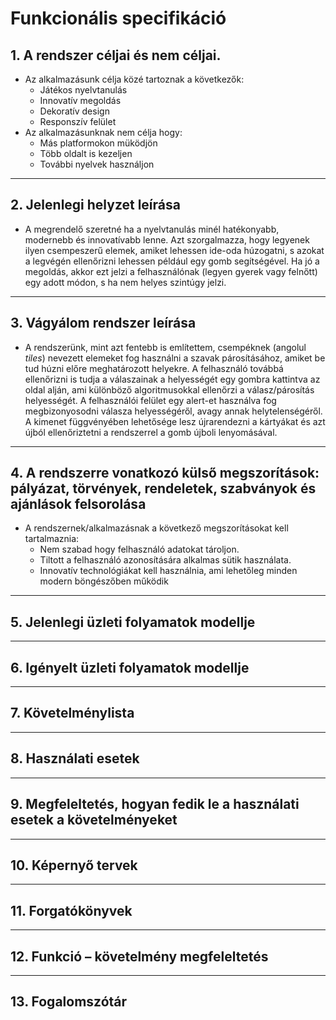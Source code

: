 # **Funkcionális specifikáció**
## 1. A rendszer céljai és nem céljai.
* Az alkalmazásunk célja közé tartoznak a következők:
    * Játékos nyelvtanulás
    * Innovatív megoldás
    * Dekoratív design
    * Responszív felület
* Az alkalmazásunknak nem célja hogy:
    * Más platformokon müködjön
    * Több oldalt is kezeljen
    * További nyelvek használjon
---
## 2. Jelenlegi helyzet leírása
* A megrendelő szeretné ha a nyelvtanulás minél hatékonyabb, modernebb és innovatívabb lenne. Azt szorgalmazza, hogy legyenek ilyen csempeszerű elemek, amiket lehessen ide-oda húzogatni, s azokat a legvégén ellenőrizni lehessen például egy gomb segítségével. Ha jó a megoldás, akkor ezt jelzi a felhasználónak (legyen gyerek vagy felnőtt) egy adott módon, s ha nem helyes szintúgy jelzi. 
---
## 3. Vágyálom rendszer leírása
* A rendszerünk, mint azt fentebb is említettem, csempéknek (angolul *tiles*) nevezett elemeket fog használni a szavak párosításához, amiket be tud húzni előre meghatározott helyekre. A felhasználó továbbá ellenőrizni is tudja a válaszainak a helyességét egy gombra kattintva az oldal alján, ami különböző algoritmusokkal ellenőrzi a válasz/párosítás helyességét. A felhasználói felület egy alert-et használva fog megbizonyosodni válasza helyességéről, avagy annak helytelenségéről. A kimenet függvényében lehetősége lesz újrarendezni a kártyákat és azt újból ellenőriztetni a rendszerrel a gomb újboli lenyomásával.
---
## 4. A rendszerre vonatkozó külső megszorítások: pályázat, törvények, rendeletek, szabványok és ajánlások felsorolása
* A rendszernek/alkalmazásnak a következő megszorításokat kell tartalmaznia:
    * Nem szabad hogy felhasználó adatokat tároljon.
    * Tiltott a felhasználó azonosítására alkalmas sütik használata.
    * Innovatív technológiákat kell használnia, ami lehetőleg minden modern böngészőben működik
---
## 5. Jelenlegi üzleti folyamatok modellje

---
## 6. Igényelt üzleti folyamatok modellje

---
## 7. Követelménylista

---
## 8. Használati esetek

---
## 9. Megfeleltetés, hogyan fedik le a használati esetek a követelményeket

---
## 10. Képernyő tervek

---
## 11. Forgatókönyvek

---
## 12. Funkció – követelmény megfeleltetés

---
## 13. Fogalomszótár